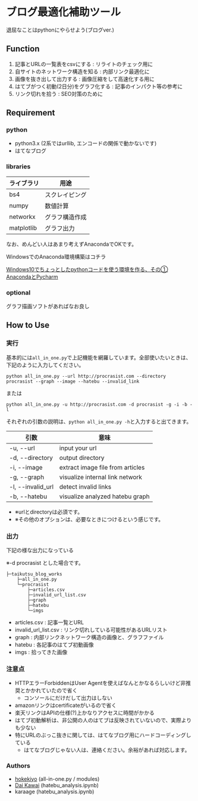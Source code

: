 # ブログ最適化補助ツール
退屈なことはpythonにやらせよう(ブログver.)

## Function
1. 記事とURLの一覧表をcsvにする : リライトのチェック用に
1. 自サイトのネットワーク構造を知る : 内部リンク最適化に
1. 画像を抜き出して出力する : 画像圧縮をして高速化する用に
1. はてブがつく初動(2日分)をグラフ化する : 記事のインパクト等の参考に
1. リンク切れを拾う : SEO対策のために

## Requirement
### python
- python3.x (2系ではurllib, エンコードの関係で動かないです)
- はてなブログ
### libraries

|ライブラリ|用途|
|---|---|
|bs4|スクレイピング|
|numpy|数値計算|
|networkx|グラフ構造作成|
|matplotlib|グラフ出力|

なお、めんどい人はあまり考えずAnacondaでOKです。

WindowsでのAnaconda環境構築はコチラ

[Windows10でちょっとしたpythonコードを使う環境を作る、その① AnacondaとPycharm](http://www.procrasist.com/entry/2016/10/04/200000)

### optional
グラフ描画ソフトがあればなお良し

## How to Use
### 実行
基本的には`all_in_one.py`で上記機能を網羅しています。全部使いたいときは、下記のように入力してください。

```
python all_in_one.py --url http://procrasist.com --directory procrasist --graph --image --hatebu --invalid_link
```

または

```
python all_in_one.py -u http://procrasist.com -d procrasist -g -i -b -l
```

それぞれの引数の説明は、`python all_in_one.py -h`と入力すると出てきます。

|引数|意味|
|---|---|
|-u, --url |input your url|
|-d, --directory |output directory|
|-i, --image|extract image file from articles|
|-g, --graph|visualize internal link network|
|-l, --invalid_url|detect invalid links|
|-b, --hatebu|visualize analyzed hatebu graph |

- ※urlとdirectoryは必須です。
- ※その他のオプションは、必要なときにつけるという感じです。

### 出力
下記の様な出力になっている

※-d procrasist とした場合です。

```
├─taikutsu_blog_works
    ├─all_in_one.py
    └─procrasist
        ├─articles.csv
        ├─invalid_url_list.csv
        ├─graph
        ├─hatebu
        └─imgs
```

- articles.csv : 記事一覧とURL
- invalid_url_list.csv : リンク切れしている可能性があるURLリスト
- graph : 内部リンクネットワーク構造の画像と、グラフファイル
- hatebu : 各記事のはてブ初動画像
- imgs : 拾ってきた画像

### 注意点
- HTTPエラーForbiddenはUser Agentを使えばなんとかなるらしいけど非推奨とかかれていたので省く
    - コンソールにだけだして出力はしない
- amazonリンクはcertificateがいるので省く
- 楽天リンクはAPIの仕様(?)上かなりアクセスに時間がかかる
- はてブ初動解析は、非公開の人のはてブは反映されていないので、実際よりも少ない
- 特にURLのぶっこ抜きに関しては、はてなブログ用にハードコーディングしている
    - はてなブログじゃない人は、連絡ください。余裕があれば対応します。

### Authors
- [hokekiyo](https://github.com/hokekiyoo) (all-in-one.py / modules)
- [Dai Kawai](https://twitter.com/never_be_a_pm) (hatebu_analysis.ipynb)
- karaage (hatebu_analysis.ipynb)
